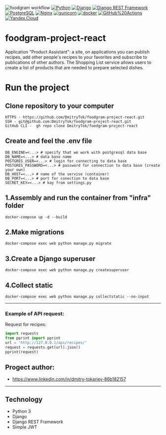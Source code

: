 ![foodgram workflow](https://github.com/DmitryTok/foodgram-project-react/actions/workflows/main.yml/badge.svg)
[![Python](https://img.shields.io/badge/-Python-464646?style=flat-square&logo=Python)](https://www.python.org/)
[![Django](https://img.shields.io/badge/-Django-464646?style=flat-square&logo=Django)](https://www.djangoproject.com/)
[![Django REST Framework](https://img.shields.io/badge/-Django%20REST%20Framework-464646?style=flat-square&logo=Django%20REST%20Framework)](https://www.django-rest-framework.org/)
[![PostgreSQL](https://img.shields.io/badge/-PostgreSQL-464646?style=flat-square&logo=PostgreSQL)](https://www.postgresql.org/)
[![Nginx](https://img.shields.io/badge/-NGINX-464646?style=flat-square&logo=NGINX)](https://nginx.org/ru/)
[![gunicorn](https://img.shields.io/badge/-gunicorn-464646?style=flat-square&logo=gunicorn)](https://gunicorn.org/)
[![docker](https://img.shields.io/badge/-Docker-464646?style=flat-square&logo=docker)](https://www.docker.com/)
[![GitHub%20Actions](https://img.shields.io/badge/-GitHub%20Actions-464646?style=flat-square&logo=GitHub%20actions)](https://github.com/features/actions)
[![Yandex.Cloud](https://img.shields.io/badge/-Yandex.Cloud-464646?style=flat-square&logo=Yandex.Cloud)](https://cloud.yandex.ru/)
# foodgram-project-react
Application "Product Assistant": a site, on applications you can publish recipes, add other people's recipes to your favorites and subscribe to publications of other authors. The Shopping List service allows users to create a list of products that are needed to prepare selected dishes.

# Run the project
## Clone repository to your computer
```
HTTPS - https://github.com/DmitryTok/foodgram-project-react.git
SSH - git@github.com:DmitryTok/foodgram-project-react.git
GitHub CLI -  gh repo clone DmitryTok/foodgram-project-react
```
## Create and feel the .env file
```
DB_ENGINE=<...> # specify that we work with postgresql data base
DB_NAME=<...> # data base name
POSTGRES_USER=<...> # login for connecting to data base
POSTGRES_PASSWORD=<...> # password for connection to data base (create your own)
DB_HOST=<...> # name of the servise (container)
DB_PORT=<...> # port for conection to data base
SECRET_KEY=<...> # kay from settings.py
```
## 1.Assembly and run the container from "infra" folder
```
docker-compose up -d --build
```
## 2.Make migrations
```
docker-compose exec web python manage.py migrate
```
## 3.Create a Django superuser
```
docker-compose exec web python manage.py createsuperuser
```
## 4.Collect static
```
docker-compose exec web python manage.py collectstatic --no-input
```
***
### Example of API request:

Request for recipes:
```python
import requests
from pprint import pprint
url = 'http://127.0.0.1/api/recipes/'
request = requests.get(url).json()
pprint(request)
```
## Progect author:
* https://www.linkedin.com/in/dmitry-tokariev-86b182157
***
## Technology

- Python 3
- Django
- Django REST Framework
- Simple JWT